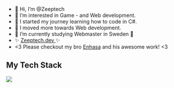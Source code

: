 - 👋 Hi, I’m @Zeeptech
- 👀 I’m interested in Game - and Web development.
- 🌱 I started my journey learning how to code in C#.
- 🌱 I moved more towards Web development.
- 🚀 I’m currently studying Webmaster in Sweden 🚀
- ✨ <a href="https://www.zeeptech.dev/" target="_blank"> Zeeptech.dev </a> ✨
- <3 Please checkout my bro <a href="https://www.github.com/Enhaasa">Enhasa</a> and his awesome work! <3


<h2>My Tech Stack</h2>
<img src="https://skillicons.dev/icons?i=html,css,vscode,git,js" />
<!---
Zeeptech/Zeeptech is a ✨ special ✨ repository because its `README.md` (this file) appears on your GitHub profile.
You can click the Preview link to take a look at your changes.
--->
